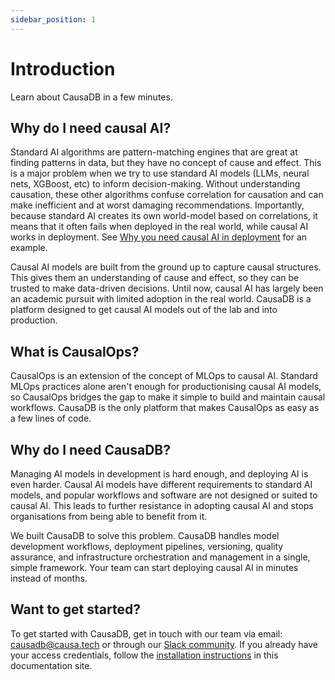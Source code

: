 ```yaml
---
sidebar_position: 1
---
```


# Introduction

Learn about CausaDB in a few minutes.

## Why do I need causal AI?

Standard AI algorithms are pattern-matching engines that are great at finding patterns in data, but they have no concept of cause and effect. This is a major problem when we try to use standard AI models (LLMs, neural nets, XGBoost, etc) to inform decision-making. Without understanding causation, these other algorithms confuse correlation for causation and can make inefficient and at worst damaging recommendations. Importantly, because standard AI creates its own world-model based on correlations, it means that it often fails when deployed in the real world, while causal AI works in deployment. See [Why you need causal AI in deployment](https://www.youtube.com/watch?v=VLLKnVWDpQo) for an example.

Causal AI models are built from the ground up to capture causal structures. This gives them an understanding of cause and effect, so they can be trusted to make data-driven decisions. Until now, causal AI has largely been an academic pursuit with limited adoption in the real world. CausaDB is a platform designed to get causal AI models out of the lab and into production.

## What is CausalOps?

CausalOps is an extension of the concept of MLOps to causal AI. Standard MLOps practices alone aren't enough for productionising causal AI models, so CausalOps bridges the gap to make it simple to build and maintain causal workflows. CausaDB is the only platform that makes CausalOps as easy as a few lines of code.

## Why do I need CausaDB?

Managing AI models in development is hard enough, and deploying AI is even harder. Causal AI models have different requirements to standard AI models, and popular workflows and software are not designed or suited to causal AI. This leads to further resistance in adopting causal AI and stops organisations from being able to benefit from it.

We built CausaDB to solve this problem. CausaDB handles model development workflows, deployment pipelines, versioning, quality assurance, and infrastructure orchestration and management in a single, simple framework. Your team can start deploying causal AI in minutes instead of months. 

## Want to get started?

To get started with CausaDB, get in touch with our team via email: [causadb@causa.tech](mailto:causadb@causa.tech) or through our [Slack community](https://join.slack.com/t/causadbcommunity/shared_invite/zt-2gahl1s0j-gsAf9ZJsR0SKcAZe3AVBIQ). If you already have your access credentials, follow the [installation instructions](./installation) in this documentation site.